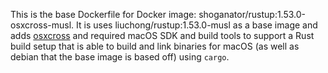This is the base Dockerfile for Docker image: shoganator/rustup:1.53.0-osxcross-musl. It is uses liuchong/rustup:1.53.0-musl as a base image and adds [osxcross](https://github.com/tpoechtrager/osxcross) and required macOS SDK and build tools to support a Rust build setup that is able to build and link binaries for macOS (as well as debian that the base image is based off) using `cargo`.